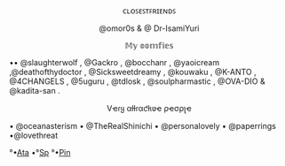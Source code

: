    <p align="center">ᴄʟᴏꜱᴇꜱᴛꜰʀɪᴇɴᴅꜱ</p>
    <p align="center">@omor0s & @ Dr-IsamiYuri</p>  
  <p align="center">𝕄𝕪 𝕠𝕠𝕞𝕗𝕚𝕖𝕤</p>
•• @slaughterwolf
, @Gackro
, @bocchanr
, @yaoicream
,@deathofthydoctor
, @Sicksweetdreamy
, @kouwaku
, @K-ANTO
, @4CHANGELS
, @5uguru
, @tdlosk
, @soulpharmastic
, @OVA-DIO
& @kadita-san . <br/>

  <p align="center">Vҽɾყ αƚƚɾαƈƚιʋҽ ρҽσρʅҽ</p>
• @oceanasterism
• @TheRealShinichi
• @personalovely
• @paperrings 
•@lovethreat

°•[Ata](https://eustassatabook.atabook.org/)
•°[Sp](https://nauu.straw.page)
°•[Pin](https://pin.it/1x5n6R8Ce)
